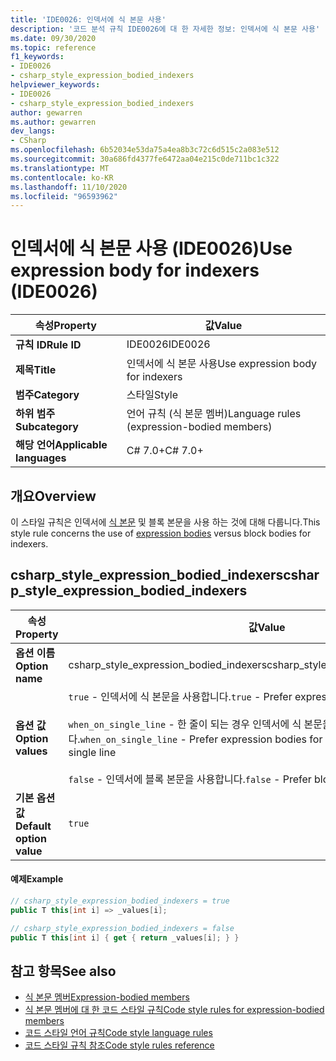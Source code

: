 ```yaml
---
title: 'IDE0026: 인덱서에 식 본문 사용'
description: '코드 분석 규칙 IDE0026에 대 한 자세한 정보: 인덱서에 식 본문 사용'
ms.date: 09/30/2020
ms.topic: reference
f1_keywords:
- IDE0026
- csharp_style_expression_bodied_indexers
helpviewer_keywords:
- IDE0026
- csharp_style_expression_bodied_indexers
author: gewarren
ms.author: gewarren
dev_langs:
- CSharp
ms.openlocfilehash: 6b52034e53da75a4ea8b3c72c6d515c2a083e512
ms.sourcegitcommit: 30a686fd4377fe6472aa04e215c0de711bc1c322
ms.translationtype: MT
ms.contentlocale: ko-KR
ms.lasthandoff: 11/10/2020
ms.locfileid: "96593962"
---
```

# <a name="use-expression-body-for-indexers-ide0026"></a><span data-ttu-id="12b1e-103">인덱서에 식 본문 사용 (IDE0026)</span><span class="sxs-lookup"><span data-stu-id="12b1e-103">Use expression body for indexers (IDE0026)</span></span>

|<span data-ttu-id="12b1e-104">속성</span><span class="sxs-lookup"><span data-stu-id="12b1e-104">Property</span></span>|<span data-ttu-id="12b1e-105">값</span><span class="sxs-lookup"><span data-stu-id="12b1e-105">Value</span></span>|
|-|-|
| <span data-ttu-id="12b1e-106">**규칙 ID**</span><span class="sxs-lookup"><span data-stu-id="12b1e-106">**Rule ID**</span></span> | <span data-ttu-id="12b1e-107">IDE0026</span><span class="sxs-lookup"><span data-stu-id="12b1e-107">IDE0026</span></span> |
| <span data-ttu-id="12b1e-108">**제목**</span><span class="sxs-lookup"><span data-stu-id="12b1e-108">**Title**</span></span> | <span data-ttu-id="12b1e-109">인덱서에 식 본문 사용</span><span class="sxs-lookup"><span data-stu-id="12b1e-109">Use expression body for indexers</span></span> |
| <span data-ttu-id="12b1e-110">**범주**</span><span class="sxs-lookup"><span data-stu-id="12b1e-110">**Category**</span></span> | <span data-ttu-id="12b1e-111">스타일</span><span class="sxs-lookup"><span data-stu-id="12b1e-111">Style</span></span> |
| <span data-ttu-id="12b1e-112">**하위 범주**</span><span class="sxs-lookup"><span data-stu-id="12b1e-112">**Subcategory**</span></span> | <span data-ttu-id="12b1e-113">언어 규칙 (식 본문 멤버)</span><span class="sxs-lookup"><span data-stu-id="12b1e-113">Language rules (expression-bodied members)</span></span> |
| <span data-ttu-id="12b1e-114">**해당 언어**</span><span class="sxs-lookup"><span data-stu-id="12b1e-114">**Applicable languages**</span></span> | <span data-ttu-id="12b1e-115">C# 7.0+</span><span class="sxs-lookup"><span data-stu-id="12b1e-115">C# 7.0+</span></span> |

## <a name="overview"></a><span data-ttu-id="12b1e-116">개요</span><span class="sxs-lookup"><span data-stu-id="12b1e-116">Overview</span></span>

<span data-ttu-id="12b1e-117">이 스타일 규칙은 인덱서에 [식 본문](../../../csharp/programming-guide/statements-expressions-operators/expression-bodied-members.md) 및 블록 본문을 사용 하는 것에 대해 다룹니다.</span><span class="sxs-lookup"><span data-stu-id="12b1e-117">This style rule concerns the use of [expression bodies](../../../csharp/programming-guide/statements-expressions-operators/expression-bodied-members.md) versus block bodies for indexers.</span></span>

## <a name="csharp_style_expression_bodied_indexers"></a><span data-ttu-id="12b1e-118">csharp_style_expression_bodied_indexers</span><span class="sxs-lookup"><span data-stu-id="12b1e-118">csharp_style_expression_bodied_indexers</span></span>

|<span data-ttu-id="12b1e-119">속성</span><span class="sxs-lookup"><span data-stu-id="12b1e-119">Property</span></span>|<span data-ttu-id="12b1e-120">값</span><span class="sxs-lookup"><span data-stu-id="12b1e-120">Value</span></span>|
|-|-|
| <span data-ttu-id="12b1e-121">**옵션 이름**</span><span class="sxs-lookup"><span data-stu-id="12b1e-121">**Option name**</span></span> | <span data-ttu-id="12b1e-122">csharp_style_expression_bodied_indexers</span><span class="sxs-lookup"><span data-stu-id="12b1e-122">csharp_style_expression_bodied_indexers</span></span>
| <span data-ttu-id="12b1e-123">**옵션 값**</span><span class="sxs-lookup"><span data-stu-id="12b1e-123">**Option values**</span></span> | <span data-ttu-id="12b1e-124">`true` - 인덱서에 식 본문을 사용합니다.</span><span class="sxs-lookup"><span data-stu-id="12b1e-124">`true` - Prefer expression bodies for indexers</span></span><br /><br /><span data-ttu-id="12b1e-125">`when_on_single_line` - 한 줄이 되는 경우 인덱서에 식 본문을 사용합니다.</span><span class="sxs-lookup"><span data-stu-id="12b1e-125">`when_on_single_line` - Prefer expression bodies for indexers when they will be a single line</span></span><br /><br /><span data-ttu-id="12b1e-126">`false` - 인덱서에 블록 본문을 사용합니다.</span><span class="sxs-lookup"><span data-stu-id="12b1e-126">`false` - Prefer block bodies for indexers</span></span> |
| <span data-ttu-id="12b1e-127">**기본 옵션 값**</span><span class="sxs-lookup"><span data-stu-id="12b1e-127">**Default option value**</span></span> | `true` |

#### <a name="example"></a><span data-ttu-id="12b1e-128">예제</span><span class="sxs-lookup"><span data-stu-id="12b1e-128">Example</span></span>

```csharp
// csharp_style_expression_bodied_indexers = true
public T this[int i] => _values[i];

// csharp_style_expression_bodied_indexers = false
public T this[int i] { get { return _values[i]; } }
```

## <a name="see-also"></a><span data-ttu-id="12b1e-129">참고 항목</span><span class="sxs-lookup"><span data-stu-id="12b1e-129">See also</span></span>

- [<span data-ttu-id="12b1e-130">식 본문 멤버</span><span class="sxs-lookup"><span data-stu-id="12b1e-130">Expression-bodied members</span></span>](../../../csharp/programming-guide/statements-expressions-operators/expression-bodied-members.md)
- [<span data-ttu-id="12b1e-131">식 본문 멤버에 대 한 코드 스타일 규칙</span><span class="sxs-lookup"><span data-stu-id="12b1e-131">Code style rules for expression-bodied members</span></span>](expression-bodied-members.md)
- [<span data-ttu-id="12b1e-132">코드 스타일 언어 규칙</span><span class="sxs-lookup"><span data-stu-id="12b1e-132">Code style language rules</span></span>](language-rules.md)
- [<span data-ttu-id="12b1e-133">코드 스타일 규칙 참조</span><span class="sxs-lookup"><span data-stu-id="12b1e-133">Code style rules reference</span></span>](index.md)
